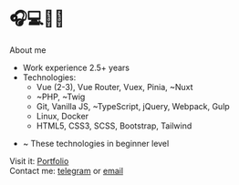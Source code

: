 
# 🎧💻📖🖖


About me
- Work experience 2.5+ years
- Technologies: 
  - Vue (2-3), Vue Router, Vuex, Pinia, ~Nuxt
  - ~PHP, ~Twig
  - Git, Vanilla JS, ~TypeScript, jQuery, Webpack, Gulp
  - Linux, Docker
  - HTML5, CSS3, SCSS, Bootstrap, Tailwind

* ~ These technologies in beginner level 

Visit it: [Portfolio](https://sergey-horoshko.github.io/my-portfolio/) <br>
Contact me: [telegram](https://t.me/cult1zm) or [email](mailto:sergeyhtml@gmail.com)

<!--
Check my resume
  - [Resume in Russian](/)
  - [Resume in English](/)

The question: can I use this comments as keywords to improve the SEO of my profile?

Let's try:

- Junior Frontend Developer
- Middle Frontend Developer
- Vue developer
- Vue expert
- Frontend enthusiast
- Frontend developer

-->
